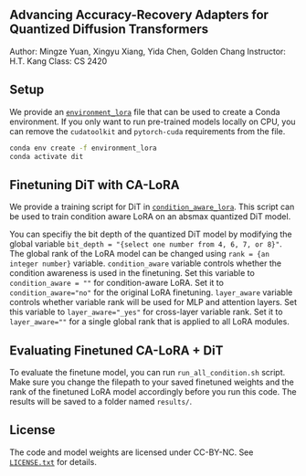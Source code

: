 ## Advancing Accuracy-Recovery Adapters for Quantized Diffusion Transformers
Author: Mingze Yuan, Xingyu Xiang, Yida Chen, Golden Chang
Instructor: H.T. Kang
Class: CS 2420

## Setup

We provide an [`environment_lora`](environment.yml) file that can be used to create a Conda environment. If you only want 
to run pre-trained models locally on CPU, you can remove the `cudatoolkit` and `pytorch-cuda` requirements from the file.

```bash
conda env create -f environment_lora
conda activate dit
```

## Finetuning DiT with CA-LoRA

We provide a training script for DiT in [`condition_aware_lora`](train.py). This script can be used to train condition aware LoRA on an absmax quantized DiT model.

You can specifiy the bit depth of the quantized DiT model by modifying the global variable `bit_depth = "{select one number from 4, 6, 7, or 8}"`. The global rank of the LoRA model can be changed using `rank = {an integer number}` variable. `condition_aware` variable controls whether the condition awareness is used in the finetuning. Set this variable to `condition_aware = ""` for condition-aware LoRA. Set it to `condition_aware="no"` for the original LoRA finetuning. `layer_aware` variable controls whether variable rank will be used for MLP and attention layers. Set this variable to `layer_aware="_yes"` for cross-layer variable rank. Set it to `layer_aware=""` for a single global rank that is applied to all LoRA modules.


## Evaluating Finetuned CA-LoRA + DiT
To evaluate the finetune model, you can run `run_all_condition.sh` script. Make sure you change the filepath to your saved finetuned weights and the rank of the finetuned LoRA model accordingly before you run this code. The results will be saved to a folder named `results/`. 


## License
The code and model weights are licensed under CC-BY-NC. See [`LICENSE.txt`](LICENSE.txt) for details.
